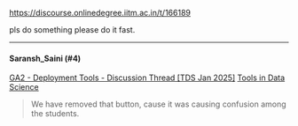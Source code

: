 https://discourse.onlinedegree.iitm.ac.in/t/166189

pls do something please do it fast.</p><hr>

<h4>Saransh_Saini (#4)</h4>
<aside class="quote" data-post="171" data-topic="161120">
<div class="title">
<div class="quote-controls"></div>

<a href="https://discourse.onlinedegree.iitm.ac.in/t/ga2-deployment-tools-discussion-thread-tds-jan-2025/161120/171">GA2 - Deployment Tools - Discussion Thread [TDS Jan 2025]</a> <a class="badge-category__wrapper" href="/c/courses/tds-kb/34"><span class="badge-category --has-parent" data-category-id="34" data-drop-close="true" data-parent-category-id="9" style="--category-badge-color: #0088CC; --category-badge-text-color: #FFFFFF; --parent-category-badge-color: #3AB54A;" title="This category is created to address subject-specific queries related to Tools in Data Science"><span class="badge-category__name">Tools in Data Science</span></span></a>
</div>
<blockquote>
    We have removed that button, cause it was causing confusion among the students.